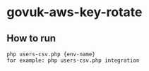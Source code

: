 # govuk-aws-key-rotate

## How to run

```
php users-csv.php {env-name}
for example: php users-csv.php integration
```
